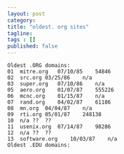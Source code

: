 ```yaml
---
layout: post 
category: 
title: "oldest. org sites"
tagline: 
tags : [] 
published: false
---
```



    
    Oldest .ORG domains:
    01	mitre.org	07/10/85	54846
    02	src.org	03/25/86	n/a
    03	super.org	07/10/86	n/a
    05	aero.org	01/07/87	555226
    06	mcnc.org	01/15/87	n/a
    07	rand.org	04/02/87	61186
    08	mn.org	04/04/87	n/a
    09	rti.org	05/01/87	248138
    10	n/a	??	??
    11	usenix.org	07/14/87	98286
    12	n/a	??	??
    13	software.org	10/03/87	n/a
    Oldest .EDU domains:


